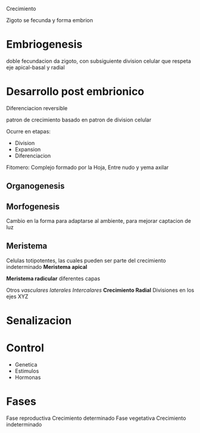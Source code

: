 
Crecimiento

Zigoto se fecunda y forma embrion

# Embriogenesis
doble fecundacion da zigoto, con subsiguiente division celular que respeta eje apical-basal y radial
# Desarrollo post embrionico

Diferenciacion reversible

patron de crecimiento basado en patron de division celular

Ocurre en etapas:
- Division
- Expansion
- Diferenciacion

Fitomero:
Complejo formado por la Hoja, Entre nudo y  yema axilar

## Organogenesis

## Morfogenesis
Cambio en la forma para adaptarse al ambiente, para mejorar captacion de luz
## Meristema
Celulas totipotentes, las cuales pueden ser parte del crecimiento indeterminado
**Meristema apical**

**Meristema radicular**
diferentes capas 


Otros
	*vasculares 
	laterales
	Intercalares*
**Crecimiento Radial**
Divisiones en los ejes XYZ   

# Senalizacion
# Control 
- Genetica
- Estimulos 
- Hormonas
# Fases
Fase reproductiva
	Crecimiento determinado
Fase vegetativa
	Crecimiento indeterminado